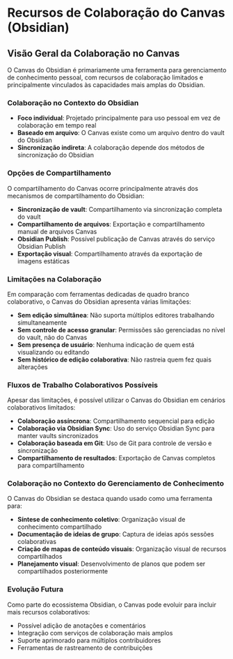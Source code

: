 # Recursos de Colaboração do Canvas (Obsidian)

## Visão Geral da Colaboração no Canvas

O Canvas do Obsidian é primariamente uma ferramenta para gerenciamento de conhecimento pessoal, com recursos de colaboração limitados e principalmente vinculados às capacidades mais amplas do Obsidian.

### Colaboração no Contexto do Obsidian

- **Foco individual**: Projetado principalmente para uso pessoal em vez de colaboração em tempo real
- **Baseado em arquivo**: O Canvas existe como um arquivo dentro do vault do Obsidian
- **Sincronização indireta**: A colaboração depende dos métodos de sincronização do Obsidian

### Opções de Compartilhamento

O compartilhamento do Canvas ocorre principalmente através dos mecanismos de compartilhamento do Obsidian:

- **Sincronização de vault**: Compartilhamento via sincronização completa do vault
- **Compartilhamento de arquivos**: Exportação e compartilhamento manual de arquivos Canvas
- **Obsidian Publish**: Possível publicação de Canvas através do serviço Obsidian Publish
- **Exportação visual**: Compartilhamento através da exportação de imagens estáticas

### Limitações na Colaboração

Em comparação com ferramentas dedicadas de quadro branco colaborativo, o Canvas do Obsidian apresenta várias limitações:

- **Sem edição simultânea**: Não suporta múltiplos editores trabalhando simultaneamente
- **Sem controle de acesso granular**: Permissões são gerenciadas no nível do vault, não do Canvas
- **Sem presença de usuário**: Nenhuma indicação de quem está visualizando ou editando
- **Sem histórico de edição colaborativa**: Não rastreia quem fez quais alterações

### Fluxos de Trabalho Colaborativos Possíveis

Apesar das limitações, é possível utilizar o Canvas do Obsidian em cenários colaborativos limitados:

- **Colaboração assíncrona**: Compartilhamento sequencial para edição
- **Colaboração via Obsidian Sync**: Uso do serviço Obsidian Sync para manter vaults sincronizados
- **Colaboração baseada em Git**: Uso de Git para controle de versão e sincronização
- **Compartilhamento de resultados**: Exportação de Canvas completos para compartilhamento

### Colaboração no Contexto do Gerenciamento de Conhecimento

O Canvas do Obsidian se destaca quando usado como uma ferramenta para:

- **Síntese de conhecimento coletivo**: Organização visual de conhecimento compartilhado
- **Documentação de ideias de grupo**: Captura de ideias após sessões colaborativas
- **Criação de mapas de conteúdo visuais**: Organização visual de recursos compartilhados
- **Planejamento visual**: Desenvolvimento de planos que podem ser compartilhados posteriormente

### Evolução Futura

Como parte do ecossistema Obsidian, o Canvas pode evoluir para incluir mais recursos colaborativos:

- Possível adição de anotações e comentários
- Integração com serviços de colaboração mais amplos
- Suporte aprimorado para múltiplos contribuidores
- Ferramentas de rastreamento de contribuições
